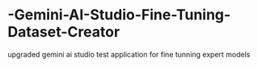 # -Gemini-AI-Studio-Fine-Tuning-Dataset-Creator
upgraded gemini ai studio test application for fine tunning expert models

